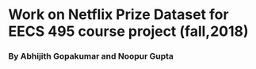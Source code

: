 # Work on Netflix Prize Dataset for EECS 495 course project (fall,2018)
### By Abhijith Gopakumar and Noopur Gupta
